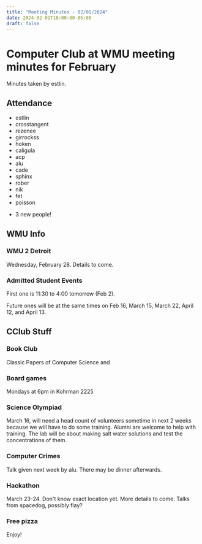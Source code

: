 ```yaml
---
title: "Meeting Minutes - 02/01/2024"
date: 2024-02-01T18:00:00-05:00
draft: false
---
```


# Computer Club at WMU meeting minutes for February
Minutes taken by estlin. 

## Attendance
* estlin
* crosstangent
* rezenee
* girrockss
* hoken
* caligula
* acp
* alu
* cade
* sphinx
* rober
* nik
* fet
* poisson
+ 3 new people! 

## WMU Info

### WMU 2 Detroit
Wednesday, February 28. Details to come. 

### Admitted Student Events
First one is 11:30 to 4:00 tomorrow (Feb 2). 

Future ones will be at the same times on Feb 16, March 15, March 22, April 12, and April 13. 

## CClub Stuff

### Book Club
Classic Papers of Computer Science and 

### Board games
Mondays at 6pm in Kohrman 2225

### Science Olympiad
March 16, will need a head count of volunteers sometime in next 2 weeks because we will have to do some training. Alumni are welcome to help with training. The lab will be about making salt water solutions and test the concentrations of them.  

### Computer Crimes
Talk given next week by alu. There may be dinner afterwards. 

### Hackathon
March 23-24. Don't know exact location yet. More details to come. Talks from spacedog, possibly flay? 

### Free pizza
Enjoy!


